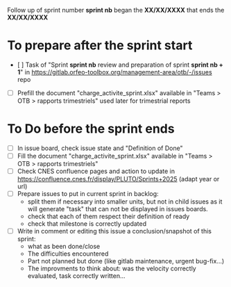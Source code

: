 <!-- Description -->
Follow up of sprint number **sprint nb** began the **XX/XX/XXXX** that ends the **XX/XX/XXXX**

# To prepare after the sprint start

* [ ] Task of "Sprint **sprint nb** review and preparation of sprint **sprint nb + 1**" in https://gitlab.orfeo-toolbox.org/management-area/otb/-/issues repo
* [ ] Prefill the document "charge_activite_sprint.xlsx" available in "Teams > OTB > rapports trimestriels" used later for trimestrial reports

# To Do before the sprint ends

* [ ] In issue board, check issue state and "Definition of Done"
* [ ] Fill the document "charge_activite_sprint.xlsx" available in "Teams > OTB > rapports trimestriels"
* [ ] Check CNES confluence pages and action to update in https://confluence.cnes.fr/display/PLUTO/Sprints+2025 (adapt year or url)
* [ ] Prepare issues to put in current sprint in backlog:
    * split them if necessary into smaller units, but not in child issues as it will generate "task" that can not be displayed in issues boards.
    * check that each of them respect their definition of ready
    * check that milestone is correctly updated
* [ ] Write in comment or editing this issue a conclusion/snapshot of this sprint:
  * what as been done/close
  * The difficulties encountered
  * Part not planned but done (like gitlab maintenance, urgent bug-fix...)
  * The improvments to think about: was the velocity correctly evaluated, task correctly written...
